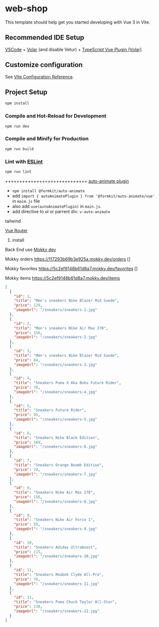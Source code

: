 # web-shop

This template should help get you started developing with Vue 3 in Vite.

## Recommended IDE Setup

[VSCode](https://code.visualstudio.com/) + [Volar](https://marketplace.visualstudio.com/items?itemName=Vue.volar) (and disable Vetur) + [TypeScript Vue Plugin (Volar)](https://marketplace.visualstudio.com/items?itemName=Vue.vscode-typescript-vue-plugin).

## Customize configuration

See [Vite Configuration Reference](https://vitejs.dev/config/).

## Project Setup

```sh
npm install
```

### Compile and Hot-Reload for Development

```sh
npm run dev
```

### Compile and Minify for Production

```sh
npm run build
```

### Lint with [ESLint](https://eslint.org/)

```sh
npm run lint
```

+++++++++++++++++++++++++++++
[auto-animate plugin](https://auto-animate.formkit.com/#usage-vue)

- `npm install @formkit/auto-animate`
- add `import { autoAnimatePlugin } from '@formkit/auto-animate/vue'` in `maim.js` file
- also add `use(autoAnimatePlugin)` in `main.js`.
- add directive to ul or parrent div: `v-auto-animate`

tailwind

[Vue Router](https://router.vuejs.org/installation.html)

1. install

Back End use [Mokky dev](https://mokky.dev/)

Mokky orders
https://117293b69b3e925a.mokky.dev/orders
[]

Mokky favorites
https://5c2ef9148b61d8a7.mokky.dev/favorites
[]

Mokky items
https://5c2ef9148b61d8a7.mokky.dev/items

```json
[
  {
    "id": 1,
    "title": "Men's sneakers Nike Blazer Mid Suede",
    "price": 129,
    "imageUrl": "/sneakers/sneakers-1.jpg"
  },
  {
    "id": 2,
    "title": "Men's sneakers Nike Air Max 270",
    "price": 156,
    "imageUrl": "/sneakers/sneakers-2.jpg"
  },
  {
    "id": 3,
    "title": "Men's sneakers Nike Blazer Mid Suede",
    "price": 84,
    "imageUrl": "/sneakers/sneakers-3.jpg"
  },
  {
    "id": 4,
    "title": "Sneakers Puma X Aka Boku Future Rider",
    "price": 78,
    "imageUrl": "/sneakers/sneakers-4.jpg"
  },
  {
    "id": 5,
    "title": "Sneakers Future Rider",
    "price": 95,
    "imageUrl": "/sneakers/sneakers-5.jpg"
  },
  {
    "id": 6,
    "title": "Sneakers Nike Black Edition",
    "price": 169,
    "imageUrl": "/sneakers/sneakers-6.jpg"
  },
  {
    "id": 7,
    "title": "Sneakers Orange Boomb Edition",
    "price": 74,
    "imageUrl": "/sneakers/sneakers-7.jpg"
  },
  {
    "id": 8,
    "title": "Sneakers Nike Air Max 270",
    "price": 156,
    "imageUrl": "/sneakers/sneakers-8.jpg"
  },
  {
    "id": 9,
    "title": "Sneakers Nike Air Force 1",
    "price": 59,
    "imageUrl": "/sneakers/sneakers-9.jpg"
  },
  {
    "id": 10,
    "title": "Sneakers Adidas Ultraboost",
    "price": 115,
    "imageUrl": "/sneakers/sneakers-10.jpg"
  },
  {
    "id": 11,
    "title": "Sneakers Reabok Clyde All-Pro",
    "price": 76,
    "imageUrl": "/sneakers/sneakers-11.jpg"
  },
  {
    "id": 12,
    "title": "Sneakers Puma Chuck Taylor All-Star",
    "price": 130,
    "imageUrl": "/sneakers/sneakers-12.jpg"
  }
]
```
